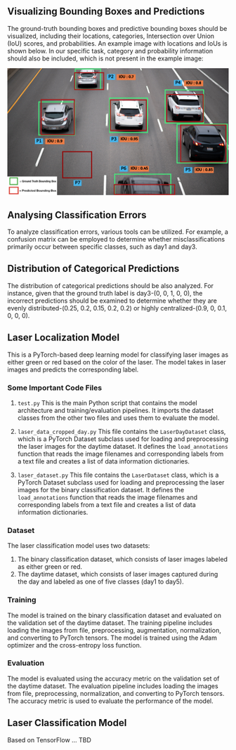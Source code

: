 ## Visualizing Bounding Boxes and Predictions

The ground-truth bounding boxes and predictive bounding boxes should be visualized, including their locations, categories, Intersection over Union (IoU) scores, and probabilities. An example image with locations and IoUs is shown below. In our specific task, category and probability information should also be included, which is not present in the example image:

![example_file](example_file.png)


## Analysing Classification Errors

To analyze classification errors, various tools can be utilized. For example, a confusion matrix can be employed to determine whether misclassifications primarily occur between specific classes, such as day1 and day3.

## Distribution of Categorical Predictions

The distribution of categorical predictions should be also analyzed. For instance, given that the ground truth label is day3-(0, 0, 1, 0, 0), the incorrect predictions should be examined to determine whether they are evenly distributed-(0.25, 0.2, 0.15, 0.2, 0.2) or highly centralized-(0.9, 0, 0.1, 0, 0, 0).

## Laser Localization Model

This is a PyTorch-based deep learning model for classifying laser images as either green or red based on the color of the laser. The model takes in laser images and predicts the corresponding label.

### Some Important Code Files

1. `test.py`
   This is the main Python script that contains the model architecture and training/evaluation pipelines. It imports the dataset classes from the other two files and uses them to evaluate the model.

2. `laser_data_cropped_day.py`
   This file contains the `LaserDayDataset` class, which is a PyTorch Dataset subclass used for loading and preprocessing the laser images for the daytime dataset. It defines the `load_annotations` function that reads the image filenames and corresponding labels from a text file and creates a list of data information dictionaries.

3. `laser_dataset.py`
   This file contains the `LaserDataset` class, which is a PyTorch Dataset subclass used for loading and preprocessing the laser images for the binary classification dataset. It defines the `load_annotations` function that reads the image filenames and corresponding labels from a text file and creates a list of data information dictionaries.

### Dataset

The laser classification model uses two datasets:

1. The binary classification dataset, which consists of laser images labeled as either green or red.
2. The daytime dataset, which consists of laser images captured during the day and labeled as one of five classes (day1 to day5).

### Training

The model is trained on the binary classification dataset and evaluated on the validation set of the daytime dataset. The training pipeline includes loading the images from file, preprocessing, augmentation, normalization, and converting to PyTorch tensors. The model is trained using the Adam optimizer and the cross-entropy loss function.

### Evaluation

The model is evaluated using the accuracy metric on the validation set of the daytime dataset. The evaluation pipeline includes loading the images from file, preprocessing, normalization, and converting to PyTorch tensors. The accuracy metric is used to evaluate the performance of the model.

## Laser Classification Model

Based on TensorFlow ... TBD

